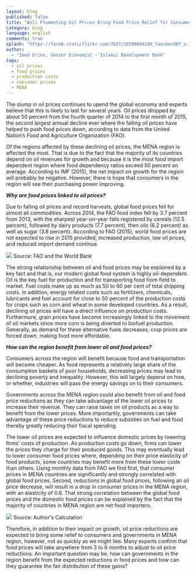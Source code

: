 ```yaml
---
layout: blog
published: false
title: "Will Plummeting Oil Prices Bring Food Price Relief for Consumers in the MENA Region?"
category: blog
language: english
comments: true
splash: "https://farm8.staticflickr.com/7637/16590604248_faecbec887_o.jpg"
author: 
  - "Imed Drine, Senior Economist - Islamic Development Bank"
tags: 
  - oil prices
  - food prices
  - production costs
  - consumer prices
  - MENA
---
```


The slump in oil prices continues to upend the global economy and experts believe that this is likely to last for several years. Oil prices dropped by about 50 percent from the fourth quarter of 2014 to the first month of 2015, the second largest annual decline ever where the falling oil prices have helped to push food prices down, according to data from the United Nation’s Food and Agriculture Organization (FAO). 
<!-- more -->

Of the regions affected by these declining oil prices, the MENA region is affected the most. That is due to the fact that the majority of its countries depend on oil revenues for growth and because it is the most food import dependent region where food dependency ratios exceed 50 percent on average. According to IMF (2015), the net impact on growth for the region will probably be negative. However, there is hope that consumers in the region will see their purchasing power improving. 

**_Why are food prices linked to oil prices?_**

Due to falling oil prices and record harvests, global food prices fell for almost all commodities.  Across 2014, the FAO food index fell by 3.7 percent from 2013, with the sharpest year-on-year falls registered by cereals (12.5 percent), followed by dairy products (7.7 percent), then oils (6.2 percent) as well as sugar (3.8 percent). According to FAO (2015), world food prices are not expected to rise in 2015 provided; increased production, low oil prices, and reduced import demand continue.

![](https://farm8.staticflickr.com/7641/16570934427_9ed871ec8d.jpg)
Source: FAO and the World Bank   

The strong relationship between oil and food prices may be explained by a key fact and that is, our modern global food system is highly oil-dependent.  Oil is the key fuel for production and for transporting food from field to market. Fuel costs make up as much as 50 to 60 per cent of total shipping costs. In addition, energy related costs such as fertilizers, chemicals, lubricants and fuel account for close to 50 percent of the production costs for crops such as corn and wheat in some developed countries. As a result, declining oil prices will have a direct influence on production costs. Furthermore, grain prices have become increasingly linked to the movement of oil markets since more corn is being diverted to biofuel production. Generally, as demand for these alternative fuels decreases, crop prices are forced down, making food more affordable. 

**_How can the region benefit from lower oil and food prices?_** 

Consumers across the region will benefit because food and transportation will become cheaper. As food represents a relatively large share of the consumption baskets of poor households, decreasing prices may lead to declining poverty and inequality. However, this will largely depend on how, or whether, industries will pass the energy savings on to their consumers. 

Governments across the MENA region could also benefit from oil and food price reductions as they can take advantage of the lower oil prices to increase their revenue. They can raise taxes on oil products as a way to benefit from the lower prices. More importantly, governments can take advantage of these price reductions to reduce subsidies on fuel and food thereby greatly reducing their fiscal spending.

The lower oil prices are expected to influence domestic prices by lowering firms’ costs of production.  As production costs go down, firms can lower the prices they charge for their produced goods. This may eventually lead to lower consumer food prices where, depending on their price elasticity of food products, some countries may benefit more from these lower costs than others. Using monthly data from FAO we find first, that consumer prices in MENA countries are significantly and strongly correlated with global food prices. Second, reductions in global food prices, following an oil price decrease, will result in a drop in consumer prices in the MENA region, with an elasticity of 0.6. That strong correlation between the global food prices and the domestic food prices can be explained by the fact that the majority of countries in MENA region are net food importers.


![](https://farm9.staticflickr.com/8570/16158296533_43aa1e65c0.jpg) 
Source: Author's Calculation

Therefore, in addition to their impact on growth, oil price reductions are expected to bring some relief to consumers and governments in MENA region, however, not as quickly as we might like. Many experts confirm that food prices will take anywhere from 3 to 6 months to adjust to oil price reductions. An important question may be, how can governments in the region benefit from the expected reductions in food prices and how can they guarantee the fair distribution of these gains?